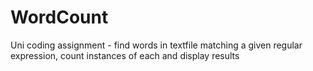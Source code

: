 # WordCount
Uni coding assignment - find words in textfile matching a given regular expression, count instances of each and display results
